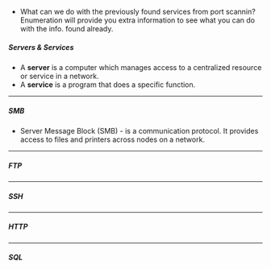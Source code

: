 - What can we do with the previously found services from port scannin? Enumeration will provide you extra information to see what you can do with the info. found already.

##### Servers & Services

- A **server** is a computer which manages access to a centralized resource or service in a network.
- A **service** is a program that does a specific function.

---
##### SMB

- Server Message Block (SMB) - is a communication protocol. It provides access to files and printers across nodes on a network.

---
##### FTP


---
##### SSH


---
##### HTTP


---
##### SQL

